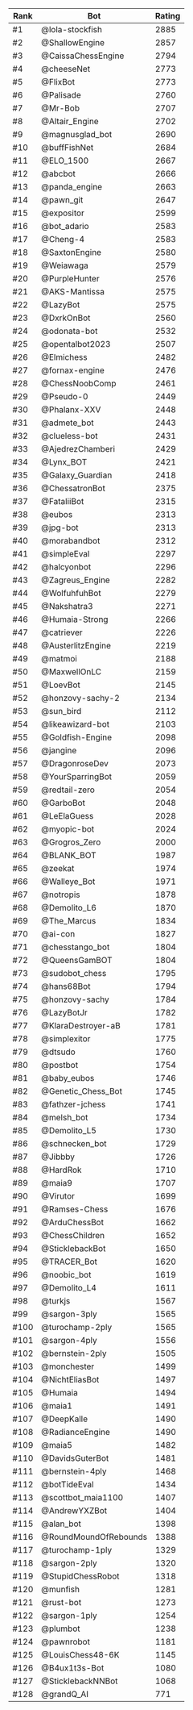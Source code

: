 Rank|Bot|Rating
---|---|---
#1|@lola-stockfish|2885
#2|@ShallowEngine|2857
#3|@CaissaChessEngine|2794
#4|@cheeseNet|2773
#5|@FlixBot|2773
#6|@Palisade|2760
#7|@Mr-Bob|2707
#8|@Altair_Engine|2702
#9|@magnusglad_bot|2690
#10|@buffFishNet|2684
#11|@ELO_1500|2667
#12|@abcbot|2666
#13|@panda_engine|2663
#14|@pawn_git|2647
#15|@expositor|2599
#16|@bot_adario|2583
#17|@Cheng-4|2583
#18|@SaxtonEngine|2580
#19|@Weiawaga|2579
#20|@PurpleHunter|2576
#21|@AKS-Mantissa|2575
#22|@LazyBot|2575
#23|@DxrkOnBot|2560
#24|@odonata-bot|2532
#25|@opentalbot2023|2507
#26|@Elmichess|2482
#27|@fornax-engine|2476
#28|@ChessNoobComp|2461
#29|@Pseudo-0|2449
#30|@Phalanx-XXV|2448
#31|@admete_bot|2443
#32|@clueless-bot|2431
#33|@AjedrezChamberi|2429
#34|@Lynx_BOT|2421
#35|@Galaxy_Guardian|2418
#36|@ChessatronBot|2375
#37|@FataliiBot|2315
#38|@eubos|2313
#39|@jpg-bot|2313
#40|@morabandbot|2312
#41|@simpleEval|2297
#42|@halcyonbot|2296
#43|@Zagreus_Engine|2282
#44|@WolfuhfuhBot|2279
#45|@Nakshatra3|2271
#46|@Humaia-Strong|2266
#47|@catriever|2226
#48|@AusterlitzEngine|2219
#49|@matmoi|2188
#50|@MaxwellOnLC|2159
#51|@LoevBot|2145
#52|@honzovy-sachy-2|2134
#53|@sun_bird|2112
#54|@likeawizard-bot|2103
#55|@Goldfish-Engine|2098
#56|@jangine|2096
#57|@DragonroseDev|2073
#58|@YourSparringBot|2059
#59|@redtail-zero|2054
#60|@GarboBot|2048
#61|@LeElaGuess|2028
#62|@myopic-bot|2024
#63|@Grogros_Zero|2000
#64|@BLANK_BOT|1987
#65|@zeekat|1974
#66|@Walleye_Bot|1971
#67|@notropis|1878
#68|@Demolito_L6|1870
#69|@The_Marcus|1834
#70|@ai-con|1827
#71|@chesstango_bot|1804
#72|@QueensGamBOT|1804
#73|@sudobot_chess|1795
#74|@hans68Bot|1794
#75|@honzovy-sachy|1784
#76|@LazyBotJr|1782
#77|@KlaraDestroyer-aB|1781
#78|@simplexitor|1775
#79|@dtsudo|1760
#80|@postbot|1754
#81|@baby_eubos|1746
#82|@Genetic_Chess_Bot|1745
#83|@fathzer-jchess|1741
#84|@melsh_bot|1734
#85|@Demolito_L5|1730
#86|@schnecken_bot|1729
#87|@Jibbby|1726
#88|@HardRok|1710
#89|@maia9|1707
#90|@Virutor|1699
#91|@Ramses-Chess|1676
#92|@ArduChessBot|1662
#93|@ChessChildren|1652
#94|@SticklebackBot|1650
#95|@TRACER_Bot|1620
#96|@noobic_bot|1619
#97|@Demolito_L4|1611
#98|@turkjs|1567
#99|@sargon-3ply|1565
#100|@turochamp-2ply|1565
#101|@sargon-4ply|1556
#102|@bernstein-2ply|1505
#103|@monchester|1499
#104|@NichtEliasBot|1497
#105|@Humaia|1494
#106|@maia1|1491
#107|@DeepKalle|1490
#108|@RadianceEngine|1490
#109|@maia5|1482
#110|@DavidsGuterBot|1481
#111|@bernstein-4ply|1468
#112|@botTideEval|1434
#113|@scottbot_maia1100|1407
#114|@AndrewYXZBot|1404
#115|@alan_bot|1398
#116|@RoundMoundOfRebounds|1388
#117|@turochamp-1ply|1329
#118|@sargon-2ply|1320
#119|@StupidChessRobot|1318
#120|@munfish|1281
#121|@rust-bot|1273
#122|@sargon-1ply|1254
#123|@plumbot|1238
#124|@pawnrobot|1181
#125|@LouisChess48-6K|1145
#126|@B4ux1t3s-Bot|1080
#127|@SticklebackNNBot|1068
#128|@grandQ_AI|771
